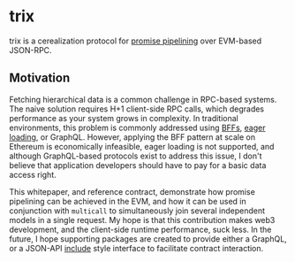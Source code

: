 # trix
trix is a cerealization protocol for [promise pipelining](http://www.erights.org/elib/distrib/pipeline.html) over EVM-based JSON-RPC. 

## Motivation

Fetching hierarchical data is a common challenge in RPC-based systems. The naive solution requires H+1 client-side RPC calls, which degrades performance as your system grows in complexity. In traditional environments, this problem is commonly addressed using [BFFs](https://learn.microsoft.com/en-us/azure/architecture/patterns/backends-for-frontends), [eager loading](https://laraveljsonapi.io/docs/1.0/schemas/eager-loading.html), or GraphQL. However, applying the BFF pattern at scale on Ethereum is economically infeasible, eager loading is not supported, and although GraphQL-based protocols exist to address this issue, I don't believe that application developers should have to pay for a basic data access right.

This whitepaper, and reference contract, demonstrate how promise pipelining can be achieved in the EVM, and how it can be used in conjunction with `multicall` to simultaneously join several independent models in a single request. My hope is that this contribution makes web3 development, and the client-side runtime performance, suck less. In the future, I hope supporting packages are created to provide either a GraphQL, or a JSON-API [include](https://jsonapi.org/format/#fetching-includes) style interface to facilitate contract interaction.
